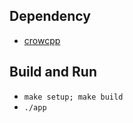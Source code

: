 ## Dependency

- [crowcpp](https://crowcpp.org/master/getting_started/setup/)

## Build and Run

- `make setup; make build`
- `./app`
